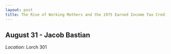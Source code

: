 ```yaml
---
layout: post
title: The Rise of Working Mothers and the 1975 Earned Income Tax Credit
---
```

## August 31 - Jacob Bastian

*Location:* Lorch 301



